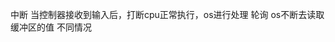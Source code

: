 <!--
 * @Date: 2021-10-19 15:33:54
 * @LastEditors: seven sun 
 * @LastEditTime: 2021-10-19 15:50:24
 * @FilePath: /code/interview/操作系统/操作系统启动.md
-->
中断 当控制器接收到输入后，打断cpu正常执行，os进行处理
轮询 os不断去读取缓冲区的值
不同情况 